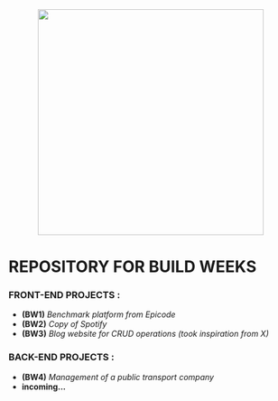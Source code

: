  <div align = "center">
<img src="https://github.com/Elekekic/EPICODE-BW-PROJECTS/assets/157897660/0e1c9e1e-e4d6-4479-a8d4-c51168cd8d01" width="400px" />
 </div>

###

<h1> REPOSITORY FOR BUILD WEEKS </h1> 

### FRONT-END PROJECTS :
  - **(BW1)** _Benchmark platform from Epicode_
  - **(BW2)** _Copy of Spotify_
  - **(BW3)** _Blog website for CRUD operations (took inspiration from X)_

### BACK-END PROJECTS :
  - **(BW4)** _Management of a public transport company_
  - **incoming...**
